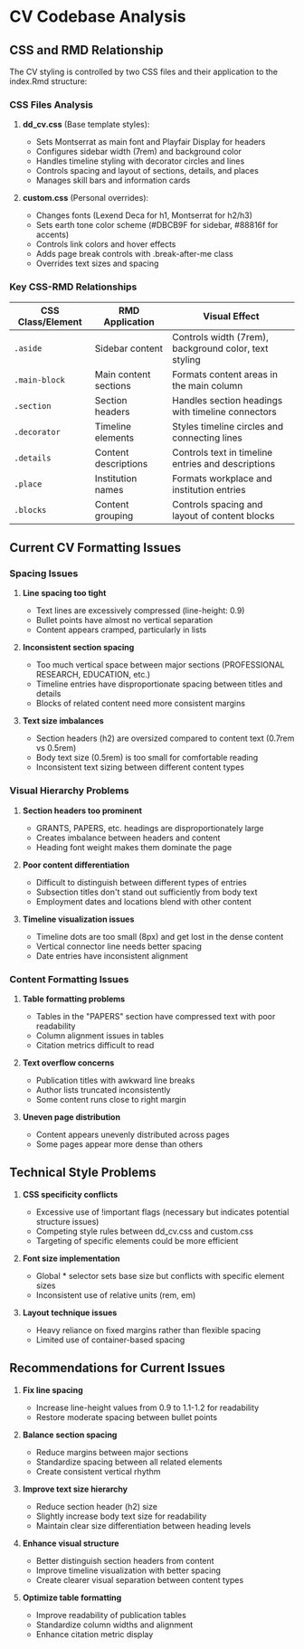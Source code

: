 # CV Codebase Analysis

## CSS and RMD Relationship

The CV styling is controlled by two CSS files and their application to the index.Rmd structure:

### CSS Files Analysis

1. **dd_cv.css** (Base template styles):
   - Sets Montserrat as main font and Playfair Display for headers
   - Configures sidebar width (7rem) and background color
   - Handles timeline styling with decorator circles and lines
   - Controls spacing and layout of sections, details, and places
   - Manages skill bars and information cards

2. **custom.css** (Personal overrides):
   - Changes fonts (Lexend Deca for h1, Montserrat for h2/h3)
   - Sets earth tone color scheme (#DBCB9F for sidebar, #88816f for accents)
   - Controls link colors and hover effects
   - Adds page break controls with .break-after-me class
   - Overrides text sizes and spacing

### Key CSS-RMD Relationships

| CSS Class/Element | RMD Application | Visual Effect |
|-------------------|-----------------|---------------|
| `.aside` | Sidebar content | Controls width (7rem), background color, text styling |
| `.main-block` | Main content sections | Formats content areas in the main column |
| `.section` | Section headers | Handles section headings with timeline connectors |
| `.decorator` | Timeline elements | Styles timeline circles and connecting lines |
| `.details` | Content descriptions | Controls text in timeline entries and descriptions |
| `.place` | Institution names | Formats workplace and institution entries |
| `.blocks` | Content grouping | Controls spacing and layout of content blocks |

## Current CV Formatting Issues

### Spacing Issues
1. **Line spacing too tight**
   - Text lines are excessively compressed (line-height: 0.9)
   - Bullet points have almost no vertical separation
   - Content appears cramped, particularly in lists

2. **Inconsistent section spacing**
   - Too much vertical space between major sections (PROFESSIONAL RESEARCH, EDUCATION, etc.)
   - Timeline entries have disproportionate spacing between titles and details
   - Blocks of related content need more consistent margins

3. **Text size imbalances**
   - Section headers (h2) are oversized compared to content text (0.7rem vs 0.5rem)
   - Body text size (0.5rem) is too small for comfortable reading
   - Inconsistent text sizing between different content types

### Visual Hierarchy Problems
1. **Section headers too prominent**
   - GRANTS, PAPERS, etc. headings are disproportionately large
   - Creates imbalance between headers and content
   - Heading font weight makes them dominate the page

2. **Poor content differentiation**
   - Difficult to distinguish between different types of entries
   - Subsection titles don't stand out sufficiently from body text
   - Employment dates and locations blend with other content

3. **Timeline visualization issues**
   - Timeline dots are too small (8px) and get lost in the dense content
   - Vertical connector line needs better spacing
   - Date entries have inconsistent alignment

### Content Formatting Issues
1. **Table formatting problems**
   - Tables in the "PAPERS" section have compressed text with poor readability
   - Column alignment issues in tables
   - Citation metrics difficult to read

2. **Text overflow concerns**
   - Publication titles with awkward line breaks
   - Author lists truncated inconsistently
   - Some content runs close to right margin

3. **Uneven page distribution**
   - Content appears unevenly distributed across pages
   - Some pages appear more dense than others

## Technical Style Problems

1. **CSS specificity conflicts**
   - Excessive use of !important flags (necessary but indicates potential structure issues)
   - Competing style rules between dd_cv.css and custom.css
   - Targeting of specific elements could be more efficient

2. **Font size implementation**
   - Global * selector sets base size but conflicts with specific element sizes
   - Inconsistent use of relative units (rem, em)

3. **Layout technique issues**
   - Heavy reliance on fixed margins rather than flexible spacing
   - Limited use of container-based spacing

## Recommendations for Current Issues

1. **Fix line spacing**
   - Increase line-height values from 0.9 to 1.1-1.2 for readability
   - Restore moderate spacing between bullet points

2. **Balance section spacing**
   - Reduce margins between major sections
   - Standardize spacing between all related elements
   - Create consistent vertical rhythm

3. **Improve text size hierarchy**
   - Reduce section header (h2) size
   - Slightly increase body text size for readability
   - Maintain clear size differentiation between heading levels

4. **Enhance visual structure**
   - Better distinguish section headers from content
   - Improve timeline visualization with better spacing
   - Create clearer visual separation between content types

5. **Optimize table formatting**
   - Improve readability of publication tables
   - Standardize column widths and alignment
   - Enhance citation metric display